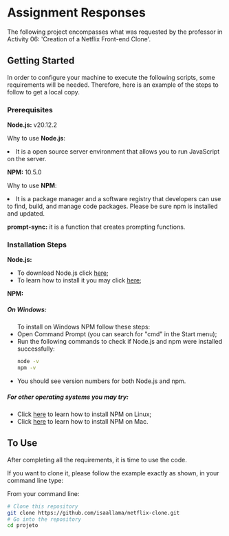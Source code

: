 # Assignment Responses
The following project encompasses what was requested by the professor in Activity 06: 'Creation of a Netflix Front-end Clone'.

## Getting Started
In order to configure your machine to execute the following scripts, some requirements will be needed. Therefore, here is an example of the steps to follow to get a local copy.

### Prerequisites
<p><strong>Node.js:</strong> v20.12.2 </p>
<p>Why to use <strong>Node.js</strong>:
<li> It is a open source server environment that allows you to run JavaScript on the server. </li></p>

<p> <strong>NPM:</strong> 10.5.0 </p>
 <p>Why to use <strong>NPM</strong>:
<li> It is a package manager and a software registry that developers can use to find, build, and manage code packages. Please be sure npm is installed and updated. </li></p>
 
<p><strong>prompt-sync:</strong> it is a function that creates prompting functions.</p> 

### Installation Steps
<p>
 <strong>Node.js:</strong> 
<ul>
  <li>To download Node.js click <a href="https://nodejs.org/en/download/package-manager" title="Download Node.js">here</a>;</li>
  <li>To learn how to install it you may click <a href="https://radixweb.com/blog/installing-npm-and-nodejs-on-windows-and-mac" title="Install Node.js">here</a>;</li>
</ul>
</p> 

<p>
  <strong>NPM:</strong>
  <h5>On Windows:</h5> 
  <ul>
    <l>To install on Windows NPM follow these steps:</l>
    <li>Open Command Prompt (you can search for "cmd" in the Start menu);</li>
    <li>Run the following commands to check if Node.js and npm were installed successfully:</li>

   
  ```sh
  node -v
npm -v
  ```
   <li>You should see version numbers for both Node.js and npm.</li>
  </ul>
</p>
<p>
  <h5>For other operating systems you may try:</h5>
  <ul>
    <li>Click <a href="https://monovm.com/blog/install-npm-on-ubuntu/" title="Download NPM">here</a> to learn how to install NPM on Linux;</li>
    <li>Click <a href="https://treehouse.github.io/installation-guides/mac/node-mac.html" title="Download NPM">here</a> to learn how to install NPM on Mac.</li>
  </ul>
</p>

## To Use 
<p>After completing all the requirements, it is time to use the code.</p>

<p>If you want to clone it, please follow the example exactly as shown, in your command line type:</p>

From your command line:

```bash
# Clone this repository
git clone https://github.com/isaallama/netflix-clone.git
# Go into the repository
cd projeto
```
